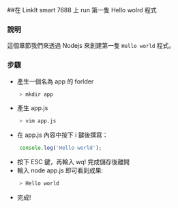 ##在 LinkIt smart 7688 上 run 第一隻 Hello wolrd 程式

### 說明

這個章節我們來透過 Nodejs 來創建第一隻 `Hello world` 程式。

### 步驟

* 產生一個名為 app 的 forlder
``` bash
    > mkdir app
```
* 產生 app.js 
``` bash
    > vim app.js
```
* 在 app.js 內容中按下 i 鍵後撰寫：
``` js
    console.log('Hello world');
```
* 按下 ESC 鍵，再輸入 wq! 完成儲存後離開
* 輸入 node app.js 即可看到成果:
``` bash
    > Hello world
```
* 完成!
    

        

    